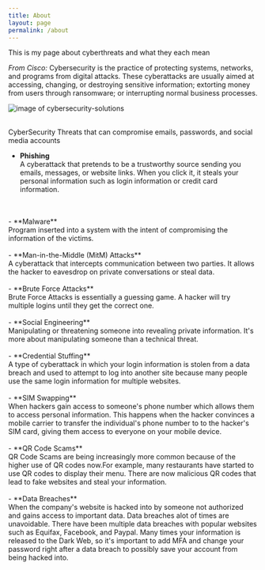 ```yaml
---
title: About
layout: page
permalink: /about
---
```

This is my page about cyberthreats and what they each mean

*From Cisco:* Cybersecurity is the practice of protecting systems, networks, and programs from digital attacks. 
These cyberattacks are usually aimed at accessing, changing, or destroying sensitive information; 
extorting money from users through ransomware; or interrupting normal business processes.

![image of cybersecurity-solutions](https://www.bitlyft.com/hubfs/Cybersecurity-solutions.jpeg)

<br>
 CyberSecurity Threats that can compromise emails, passwords, and social media accounts


- **Phishing**<br>
    A cyberattack that pretends to be a trustworthy source sending you emails, messages, or website links. 
    When you click it, it steals your personal information such as login information or credit card information.
<br>
<br>
- **Malware**<br>
    Program inserted into a system with the intent of compromising the information of the victims.
<br>
<br>
- **Man-in-the-Middle (MitM) Attacks**<br>
    A cyberattack that intercepts communication between two parties. It allows the hacker to eavesdrop
    on private conversations or steal data.
<br>
<br>
- **Brute Force Attacks**<br>
    Brute Force Attacks is essentially a guessing game. A hacker will try multiple logins until
    they get the correct one. 
<br>
<br>
- **Social Engineering**<br>
    Manipulating or threatening someone into revealing private information. It's more about
    manipulating someone than a technical threat.
<br>
<br>
- **Credential Stuffing**<br>
    A type of cyberattack in which your login information is stolen from a data breach and used
    to attempt to log into another site because many people use the same login information for 
    multiple websites.
<br>
<br>
- **SIM Swapping**<br>
    When hackers gain access to someone's phone number which allows them to access personal information.
    This happens when the hacker convinces a mobile carrier to transfer the individual's phone number to 
    to the hacker's SIM card, giving them access to everyone on your mobile device. 
<br>
<br>
- **QR Code Scams**<br>
    QR Code Scams are being increasingly more common because of the higher use of QR codes now.For example, 
    many restaurants have started to use QR codes to display their menu. There are now malicious QR codes that 
    lead to fake websites and steal your information.
<br>
<br>
- **Data Breaches**<br>
    When the company's website is hacked into by someone not authorized and gains access to important data.
    Data breaches alot of times are unavoidable. There have been multiple data breaches with popular websites such as
    Equifax, Facebook, and Paypal. Many times your information is released to the Dark Web, so it's important to add MFA
    and change your password right after a data breach to possibly save your account from being hacked into.
    <br>


